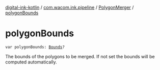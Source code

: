 [digital-ink-kotlin](../../index.md) / [com.wacom.ink.pipeline](../index.md) / [PolygonMerger](index.md) / [polygonBounds](./polygon-bounds.md)

# polygonBounds

`var polygonBounds: `[`Bounds`](../../com.wacom.ink.utils/-bounds/index.md)`?`

The bounds of the polygons to be merged. If not set the bounds will be computed automatically.

